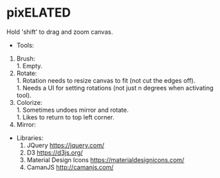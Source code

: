 # pixELATED

Hold 'shift' to drag and zoom canvas.

*  Tools:  
  1. Brush:  
    1. Empty.  
  1. Rotate:  
    1. Rotation needs to resize canvas to fit (not cut the edges off).  
    1. Needs a UI for setting rotations (not just n degrees when activating tool).
  1. Colorize:  
    1. Sometimes undoes mirror and rotate.  
    1. Likes to return to top left corner.  
  1. Mirror:
* Libraries:
  1. JQuery https://jquery.com/  
  1. D3 https://d3js.org/  
  1. Material Design Icons https://materialdesignicons.com/
  1. CamanJS http://camanjs.com/  
